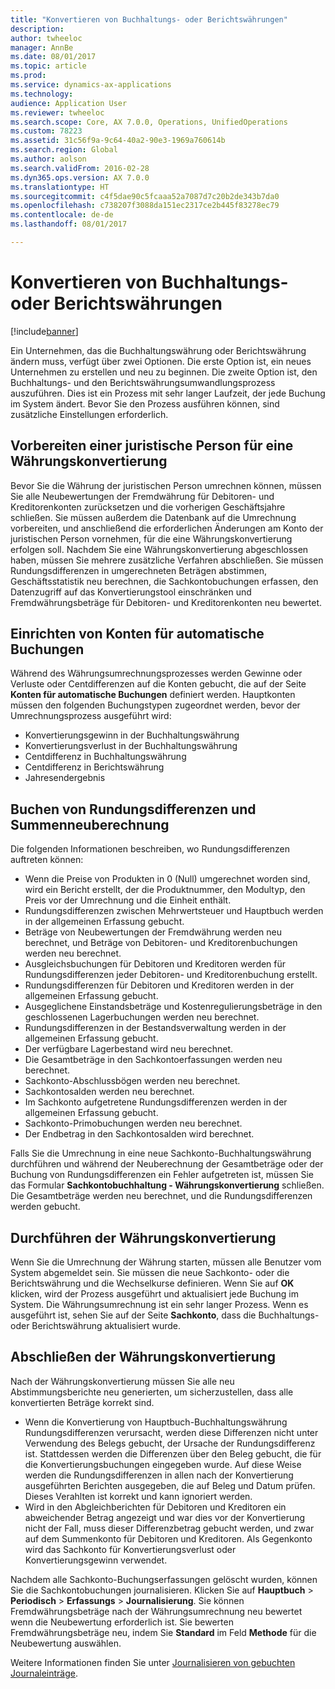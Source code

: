 ```yaml
---
title: "Konvertieren von Buchhaltungs- oder Berichtswährungen"
description: 
author: twheeloc
manager: AnnBe
ms.date: 08/01/2017
ms.topic: article
ms.prod: 
ms.service: dynamics-ax-applications
ms.technology: 
audience: Application User
ms.reviewer: twheeloc
ms.search.scope: Core, AX 7.0.0, Operations, UnifiedOperations
ms.custom: 78223
ms.assetid: 31c56f9a-9c64-40a2-90e3-1969a760614b
ms.search.region: Global
ms.author: aolson
ms.search.validFrom: 2016-02-28
ms.dyn365.ops.version: AX 7.0.0
ms.translationtype: HT
ms.sourcegitcommit: c4f5dae90c5fcaaa52a7087d7c20b2de343b7da0
ms.openlocfilehash: c738207f3088da151ec2317ce2b445f83278ec79
ms.contentlocale: de-de
ms.lasthandoff: 08/01/2017

---
```


# <a name="convert-accounting-or-reporting-currencies"></a>Konvertieren von Buchhaltungs- oder Berichtswährungen

[!include[banner](../includes/banner.md)]


Ein Unternehmen, das die Buchhaltungswährung oder Berichtswährung ändern muss, verfügt über zwei Optionen. Die erste Option ist, ein neues Unternehmen zu erstellen und neu zu beginnen. Die zweite Option ist, den Buchhaltungs- und den Berichtswährungsumwandlungsprozess auszuführen. Dies ist ein Prozess mit sehr langer Laufzeit, der jede Buchung im System ändert. Bevor Sie den Prozess ausführen können, sind zusätzliche Einstellungen erforderlich.

## <a name="preparing-the-legal-entity-for-currency-conversion"></a>Vorbereiten einer juristische Person für eine Währungskonvertierung
Bevor Sie die Währung der juristischen Person umrechnen können, müssen Sie alle Neubewertungen der Fremdwährung für Debitoren- und Kreditorenkonten zurücksetzen und die vorherigen Geschäftsjahre schließen. Sie müssen außerdem die Datenbank auf die Umrechnung vorbereiten, und anschließend die erforderlichen Änderungen am Konto der juristischen Person vornehmen, für die eine Währungskonvertierung erfolgen soll. Nachdem Sie eine Währungskonvertierung abgeschlossen haben, müssen Sie mehrere zusätzliche Verfahren abschließen. Sie müssen Rundungsdifferenzen in umgerechneten Beträgen abstimmen, Geschäftsstatistik neu berechnen, die Sachkontobuchungen erfassen, den Datenzugriff auf das Konvertierungstool einschränken und Fremdwährungsbeträge für Debitoren- und Kreditorenkonten neu bewertet.

## <a name="setting-up-accounts-for-automatic-transactions"></a>Einrichten von Konten für automatische Buchungen
Während des Währungsumrechnungsprozesses werden Gewinne oder Verluste oder Centdifferenzen auf die Konten gebucht, die auf der Seite **Konten für automatische Buchungen** definiert werden. Hauptkonten müssen den folgenden Buchungstypen zugeordnet werden, bevor der Umrechnungsprozess ausgeführt wird:

-   Konvertierungsgewinn in der Buchhaltungswährung
-   Konvertierungsverlust in der Buchhaltungswährung
-   Centdifferenz in Buchhaltungswährung
-   Centdifferenz in Berichtswährung
-   Jahresendergebnis

## <a name="posting-rounding-differences-and-sum-recalculations"></a>Buchen von Rundungsdifferenzen und Summenneuberechnung
Die folgenden Informationen beschreiben, wo Rundungsdifferenzen auftreten können:

-   Wenn die Preise von Produkten in 0 (Null) umgerechnet worden sind, wird ein Bericht erstellt, der die Produktnummer, den Modultyp, den Preis vor der Umrechnung und die Einheit enthält.
-   Rundungsdifferenzen zwischen Mehrwertsteuer und Hauptbuch werden in der allgemeinen Erfassung gebucht.
-   Beträge von Neubewertungen der Fremdwährung werden neu berechnet, und Beträge von Debitoren- und Kreditorenbuchungen werden neu berechnet.
-   Ausgleichsbuchungen für Debitoren und Kreditoren werden für Rundungsdifferenzen jeder Debitoren- und Kreditorenbuchung erstellt.
-   Rundungsdifferenzen für Debitoren und Kreditoren werden in der allgemeinen Erfassung gebucht.
-   Ausgeglichene Einstandsbeträge und Kostenregulierungsbeträge in den geschlossenen Lagerbuchungen werden neu berechnet.
-   Rundungsdifferenzen in der Bestandsverwaltung werden in der allgemeinen Erfassung gebucht.
-   Der verfügbare Lagerbestand wird neu berechnet.
-   Die Gesamtbeträge in den Sachkontoerfassungen werden neu berechnet.
-   Sachkonto-Abschlussbögen werden neu berechnet.
-   Sachkontosalden werden neu berechnet.
-   Im Sachkonto aufgetretene Rundungsdifferenzen werden in der allgemeinen Erfassung gebucht.
-   Sachkonto-Primobuchungen werden neu berechnet.
-   Der Endbetrag in den Sachkontosalden wird berechnet.

Falls Sie die Umrechnung in eine neue Sachkonto-Buchhaltungswährung durchführen und während der Neuberechnung der Gesamtbeträge oder der Buchung von Rundungsdifferenzen ein Fehler aufgetreten ist, müssen Sie das Formular **Sachkontobuchhaltung - Währungskonvertierung** schließen. Die Gesamtbeträge werden neu berechnet, und die Rundungsdifferenzen werden gebucht.

## <a name="processing-the-currency-conversion"></a>Durchführen der Währungskonvertierung
Wenn Sie die Umrechnung der Währung starten, müssen alle Benutzer vom System abgemeldet sein. Sie müssen die neue Sachkonto- oder die Berichtswährung und die Wechselkurse definieren. Wenn Sie auf **OK** klicken, wird der Prozess ausgeführt und aktualisiert jede Buchung im System. Die Währungsumrechnung ist ein sehr langer Prozess. Wenn es ausgeführt ist, sehen Sie auf der Seite **Sachkonto**, dass die Buchhaltungs- oder Berichtswährung aktualisiert wurde.

## <a name="completing-the-currency-conversion"></a>Abschließen der Währungskonvertierung
Nach der Währungskonvertierung müssen Sie alle neu Abstimmungsberichte neu generierten, um sicherzustellen, dass alle konvertierten Beträge korrekt sind.

-   Wenn die Konvertierung von Hauptbuch-Buchhaltungswährung Rundungsdifferenzen verursacht, werden diese Differenzen nicht unter Verwendung des Belegs gebucht, der Ursache der Rundungsdifferenz ist. Stattdessen werden die Differenzen über den Beleg gebucht, die für die Konvertierungsbuchungen eingegeben wurde. Auf diese Weise werden die Rundungsdifferenzen in allen nach der Konvertierung ausgeführten Berichten ausgegeben, die auf Beleg und Datum prüfen. Dieses Verahlten ist korrekt und kann ignoriert werden.
-   Wird in den Abgleichberichten für Debitoren und Kreditoren ein abweichender Betrag angezeigt und war dies vor der Konvertierung nicht der Fall, muss dieser Differenzbetrag gebucht werden, und zwar auf dem Summenkonto für Debitoren und Kreditoren. Als Gegenkonto wird das Sachkonto für Konvertierungsverlust oder Konvertierungsgewinn verwendet.

Nachdem alle Sachkonto-Buchungserfassungen gelöscht wurden, können Sie die Sachkontobuchungen journalisieren. Klicken Sie auf **Hauptbuch** &gt; **Periodisch** &gt; **Erfassungs** &gt; **Journalisierung**. Sie können Fremdwährungsbeträge nach der Währungsumrechnung neu bewertet wenn die Neubewertung erforderlich ist. Sie bewerten Fremdwährungsbeträge neu, indem Sie **Standard** im Feld **Methode** für die Neubewertung auswählen.

Weitere Informationen finden Sie unter [Journalisieren von gebuchten Journaleinträge](tasks/journalize-posted-journal-entries.md).


